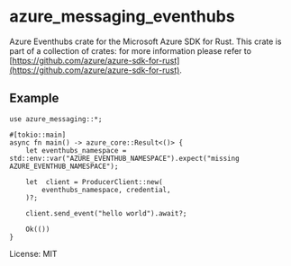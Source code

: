 # azure_messaging_eventhubs

Azure Eventhubs crate for the Microsoft Azure SDK for Rust.
This crate is part of a collection of crates: for more information please refer to [https://github.com/azure/azure-sdk-for-rust](https://github.com/azure/azure-sdk-for-rust).

## Example

```no_run,rust
use azure_messaging::*;

#[tokio::main]
async fn main() -> azure_core::Result<()> {
    let eventhubs_namespace = std::env::var("AZURE_EVENTHUB_NAMESPACE").expect("missing AZURE_EVENTHUB_NAMESPACE");

    let  client = ProducerClient::new(
        eventhubs_namespace, credential,
    )?;

    client.send_event("hello world").await?;

    Ok(())
}
```

License: MIT
